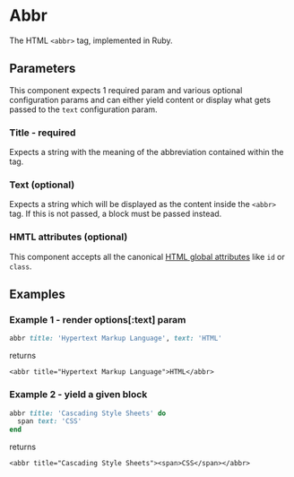 # Abbr

The HTML `<abbr>` tag, implemented in Ruby.

## Parameters

This component expects 1 required param and various optional configuration params and can either yield content or display what gets passed to the `text` configuration param.

### Title - required

Expects a string with the meaning of the abbreviation contained within the tag.

### Text \(optional\)

Expects a string which will be displayed as the content inside the `<abbr>` tag. If this is not passed, a block must be passed instead.

### HMTL attributes \(optional\)

This component accepts all the canonical [HTML global attributes](https://www.w3schools.com/tags/ref_standardattributes.asp) like `id` or `class`.

## Examples

### Example 1 - render options\[:text\] param

```ruby
abbr title: 'Hypertext Markup Language', text: 'HTML'
```

returns

```markup
<abbr title="Hypertext Markup Language">HTML</abbr>
```

### Example 2 - yield a given block

```ruby
abbr title: 'Cascading Style Sheets' do
  span text: 'CSS'
end
```

returns

```markup
<abbr title="Cascading Style Sheets"><span>CSS</span></abbr>
```

